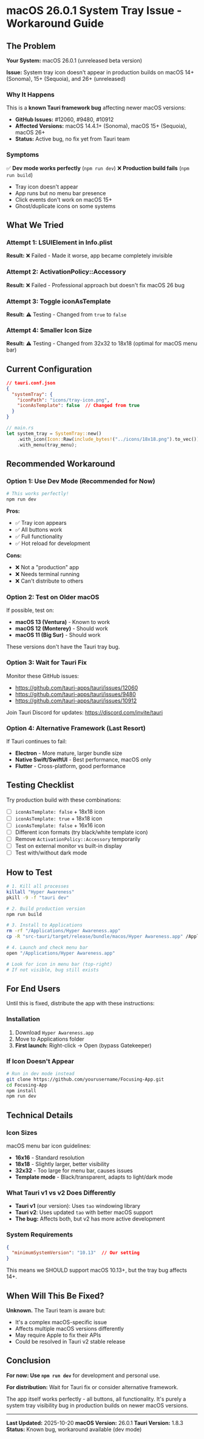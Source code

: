 # macOS 26.0.1 System Tray Issue - Workaround Guide

## The Problem

**Your System:** macOS 26.0.1 (unreleased beta version)

**Issue:** System tray icon doesn't appear in production builds on macOS 14+ (Sonoma), 15+ (Sequoia), and 26+ (unreleased)

### Why It Happens

This is a **known Tauri framework bug** affecting newer macOS versions:

- **GitHub Issues:** #12060, #9480, #10912
- **Affected Versions:** macOS 14.4.1+ (Sonoma), macOS 15+ (Sequoia), macOS 26+
- **Status:** Active bug, no fix yet from Tauri team

### Symptoms

✅ **Dev mode works perfectly** (`npm run dev`)
❌ **Production build fails** (`npm run build`)

- Tray icon doesn't appear
- App runs but no menu bar presence
- Click events don't work on macOS 15+
- Ghost/duplicate icons on some systems

## What We Tried

### Attempt 1: LSUIElement in Info.plist
**Result:** ❌ Failed - Made it worse, app became completely invisible

### Attempt 2: ActivationPolicy::Accessory
**Result:** ❌ Failed - Professional approach but doesn't fix macOS 26 bug

### Attempt 3: Toggle iconAsTemplate
**Result:** ⚠️ Testing - Changed from `true` to `false`

### Attempt 4: Smaller Icon Size
**Result:** ⚠️ Testing - Changed from 32x32 to 18x18 (optimal for macOS menu bar)

## Current Configuration

```json
// tauri.conf.json
{
  "systemTray": {
    "iconPath": "icons/tray-icon.png",
    "iconAsTemplate": false  // Changed from true
  }
}
```

```rust
// main.rs
let system_tray = SystemTray::new()
    .with_icon(Icon::Raw(include_bytes!("../icons/18x18.png").to_vec()))  // Changed from 32x32
    .with_menu(tray_menu);
```

## Recommended Workaround

### Option 1: Use Dev Mode (Recommended for Now)

```bash
# This works perfectly!
npm run dev
```

**Pros:**
- ✅ Tray icon appears
- ✅ All buttons work
- ✅ Full functionality
- ✅ Hot reload for development

**Cons:**
- ❌ Not a "production" app
- ❌ Needs terminal running
- ❌ Can't distribute to others

### Option 2: Test on Older macOS

If possible, test on:
- **macOS 13 (Ventura)** - Known to work
- **macOS 12 (Monterey)** - Should work
- **macOS 11 (Big Sur)** - Should work

These versions don't have the Tauri tray bug.

### Option 3: Wait for Tauri Fix

Monitor these GitHub issues:
- https://github.com/tauri-apps/tauri/issues/12060
- https://github.com/tauri-apps/tauri/issues/9480
- https://github.com/tauri-apps/tauri/issues/10912

Join Tauri Discord for updates: https://discord.com/invite/tauri

### Option 4: Alternative Framework (Last Resort)

If Tauri continues to fail:
- **Electron** - More mature, larger bundle size
- **Native Swift/SwiftUI** - Best performance, macOS only
- **Flutter** - Cross-platform, good performance

## Testing Checklist

Try production build with these combinations:

- [ ] `iconAsTemplate: false` + 18x18 icon
- [ ] `iconAsTemplate: true` + 18x18 icon
- [ ] `iconAsTemplate: false` + 16x16 icon
- [ ] Different icon formats (try black/white template icon)
- [ ] Remove `ActivationPolicy::Accessory` temporarily
- [ ] Test on external monitor vs built-in display
- [ ] Test with/without dark mode

## How to Test

```bash
# 1. Kill all processes
killall "Hyper Awareness"
pkill -9 -f "tauri dev"

# 2. Build production version
npm run build

# 3. Install to Applications
rm -rf "/Applications/Hyper Awareness.app"
cp -R "src-tauri/target/release/bundle/macos/Hyper Awareness.app" /Applications/

# 4. Launch and check menu bar
open "/Applications/Hyper Awareness.app"

# Look for icon in menu bar (top-right)
# If not visible, bug still exists
```

## For End Users

Until this is fixed, distribute the app with these instructions:

### Installation

1. Download `Hyper Awareness.app`
2. Move to Applications folder
3. **First launch:** Right-click → Open (bypass Gatekeeper)

### If Icon Doesn't Appear

```bash
# Run in dev mode instead
git clone https://github.com/yourusername/Focusing-App.git
cd Focusing-App
npm install
npm run dev
```

## Technical Details

### Icon Sizes

macOS menu bar icon guidelines:
- **16x16** - Standard resolution
- **18x18** - Slightly larger, better visibility
- **32x32** - Too large for menu bar, causes issues
- **Template mode** - Black/transparent, adapts to light/dark mode

### What Tauri v1 vs v2 Does Differently

- **Tauri v1** (our version): Uses `tao` windowing library
- **Tauri v2**: Uses updated `tao` with better macOS support
- **The bug:** Affects both, but v2 has more active development

### System Requirements

```json
{
  "minimumSystemVersion": "10.13"  // Our setting
}
```

This means we SHOULD support macOS 10.13+, but the tray bug affects 14+.

## When Will This Be Fixed?

**Unknown.** The Tauri team is aware but:
- It's a complex macOS-specific issue
- Affects multiple macOS versions differently
- May require Apple to fix their APIs
- Could be resolved in Tauri v2 stable release

## Conclusion

**For now: Use `npm run dev`** for development and personal use.

**For distribution:** Wait for Tauri fix or consider alternative framework.

The app itself works perfectly - all buttons, all functionality. It's purely a system tray visibility bug in production builds on newer macOS versions.

---

**Last Updated:** 2025-10-20
**macOS Version:** 26.0.1
**Tauri Version:** 1.8.3
**Status:** Known bug, workaround available (dev mode)
